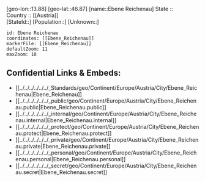 ﻿---
location: [46.87,13.88] 
mapzoom: [7,12] 
mapmarker: city 
type: City
tags:
- geo/City


SpocWebEntityId: 29955
isDeleted: false
confidential: public

---
[geo-lon::13.88] 
[geo-lat::46.87] 
[name::Ebene Reichenau] 
State ::  
Country :: [[Austria]]  
[StateId::] 
[Population::] 
[Unknown::] 


```leaflet
id: Ebene Reichenau
coordinates: [[Ebene_Reichenau]] 
markerFile: [[Ebene_Reichenau]] 
defaultZoom: 11 
maxZoom: 18
```


## Confidential Links & Embeds: 
- [[../../../../../../_Standards/geo/Continent/Europe/Austria/City/Ebene_Reichenau|Ebene_Reichenau]] 
- [[../../../../../../_public/geo/Continent/Europe/Austria/City/Ebene_Reichenau.public|Ebene_Reichenau.public]] 
- [[../../../../../../_internal/geo/Continent/Europe/Austria/City/Ebene_Reichenau.internal|Ebene_Reichenau.internal]] 
- [[../../../../../../_protect/geo/Continent/Europe/Austria/City/Ebene_Reichenau.protect|Ebene_Reichenau.protect]] 
- [[../../../../../../_private/geo/Continent/Europe/Austria/City/Ebene_Reichenau.private|Ebene_Reichenau.private]] 
- [[../../../../../../_personal/geo/Continent/Europe/Austria/City/Ebene_Reichenau.personal|Ebene_Reichenau.personal]] 
- [[../../../../../../_secret/geo/Continent/Europe/Austria/City/Ebene_Reichenau.secret|Ebene_Reichenau.secret]] 
